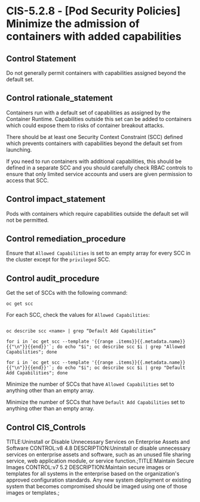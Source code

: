 # CIS-5.2.8 - \[Pod Security Policies\] Minimize the admission of containers with added capabilities

## Control Statement

Do not generally permit containers with capabilities assigned beyond the default set.

## Control rationale_statement

Containers run with a default set of capabilities as assigned by the Container Runtime. Capabilities outside this set can be added to containers which could expose them to risks of container breakout attacks.

There should be at least one Security Context Constraint (SCC) defined which prevents containers with capabilities beyond the default set from launching.

If you need to run containers with additional capabilities, this should be defined in a separate SCC and you should carefully check RBAC controls to ensure that only limited service accounts and users are given permission to access that SCC.

## Control impact_statement

Pods with containers which require capabilities outside the default set will not be permitted.

## Control remediation_procedure

Ensure that `Allowed Capabilities` is set to an empty array for every SCC in the cluster except for the `privileged` SCC.

## Control audit_procedure

Get the set of SCCs with the following command:

```
oc get scc
```

For each SCC, check the values for `Allowed Capabilities`:

```

oc describe scc <name> | grep “Default Add Capabilities”

for i in `oc get scc --template '{{range .items}}{{.metadata.name}}{{"\n"}}{{end}}'`; do echo "$i"; oc describe scc $i | grep "Allowed Capabilities"; done

for i in `oc get scc --template '{{range .items}}{{.metadata.name}}{{"\n"}}{{end}}'`; do echo "$i"; oc describe scc $i | grep "Default Add Capabilities"; done
```

Minimize the number of SCCs that have `Allowed Capabilities` set to anything other than an empty array.

Minimize the number of SCCs that have `Default Add Capabilities` set to anything other than an empty array.

## Control CIS_Controls

TITLE:Uninstall or Disable Unnecessary Services on Enterprise Assets and Software CONTROL:v8 4.8 DESCRIPTION:Uninstall or disable unnecessary services on enterprise assets and software, such as an unused file sharing service, web application module, or service function.;TITLE:Maintain Secure Images CONTROL:v7 5.2 DESCRIPTION:Maintain secure images or templates for all systems in the enterprise based on the organization's approved configuration standards. Any new system deployment or existing system that becomes compromised should be imaged using one of those images or templates.;
